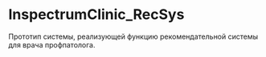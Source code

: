 # InspectrumClinic_RecSys
Прототип системы, реализующей функцию рекомендательной системы для врача профпатолога.
